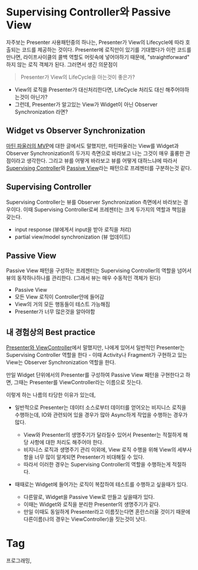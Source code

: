 Supervising Controller와 Passive View
====================================

자주보는 Presenter 사용패턴중의 하나는, Presenter가 View의 Lifecycle에 따라 호출되는 코드를 제공하는 것이다. Presenter에 로직만이 있기를 기대했다가 이런 코드를 만나면, 라이프사이클의 콜백 역할도 머릿속에 넣어야하기 때문에, "straightforward" 하지 않는 로직 객체가 된다. 그러면서 생긴 의문점이

> Presenter가 View의 LifeCycle을 아는것이 좋은가?

 * View의 로직을 Presenter가 대신처리한다면, LifeCycle 처리도 대신 해주어야하는것이 아닌가?
 * 그런데, Presenter가 알고있는 View가 Widget이 아닌 Observer Synchronization 라면?

## Widget vs Observer Synchronization

[마틴 파울러의 MVP](201701031405-마틴파울러-mvp.md)에 대한 글에서도 말했지만, 마틴파울러는 View를 Widget과 Observer Synchronization의 두가지 측면으로 바라보고 나는 그것이 매우 훌륭한 관점이라고 생각한다. 그리고 뷰를 어떻게 바라보고 뷰를 어떻게 대하느냐에 따라서 [Supervising Controller](https://martinfowler.com/eaaDev/SupervisingPresenter.html)와 [Passive View](https://martinfowler.com/eaaDev/PassiveScreen.html)라는 패턴으로 프레젠터를 구분하는것 같다.

## Supervising Controller

Supervising Controller는 뷰를 Observer Synchronization 측면에서 바라보는 경우이다. 이때 Supervising Controller로써 프레젠터는 크게 두가지의 역할과 책임을 갖는다.

 * input response (뷰에게서 input을 받아 로직을 처리)
 * partial view/model synchronization (뷰 업데이트)

## Passive View

Passive View 패턴을 구성하는 프레젠터는 Supervising Controller의 역할을 넘어서 뷰의 동작하나하나를 관리한다. (그래서 뷰는 매우 수동적인 객체가 된다)

 * Passive View
 * 모든 View 로직이 Controller안에 들어감
 * View의 거의 모든 행동들이 테스트 가능해짐
 * Presenter가 너무 많은것을 알아야함

## 내 경험상의 Best practice

[Presenter와 ViewController](201606291405-presenter와-viewcontroller.md)에서 말했지만, 나에게 있어서 일반적인 Presenter는 Supervising Controller 역할을 한다 - 이때 Activity나 Fragment가 구현하고 있는 View는 Observer Synchronization 역할을 한다.

만일 Widget 단위에서의 Presenter를 구성하여 Passive View 패턴을 구현한다고 하면, 그때는 Presenter를 ViewController라는 이름으로 짓는다.

이렇게 하는 나름의 타당한 이유가 있는데,

 * 일반적으로 Presenter는 데이터 소스로부터 데이터를 얻어오는 비지니스 로직을 수행하는데, IO와 관련되어 있을 경우가 많아 Async하게 작업을 수행하는 경우가 많다.

   * View와 Presenter의 생명주기가 달라질수 있어서 Presenter는 적절하게 해당 사항에 대한 처리도 해주어야 한다.
   * 비지니스 로직과 생명주기 관리 이외에, View 로직 수행을 위해 View의 세부사항을 너무 많이 알게되면 Presenter가 비대해질 수 있다.
   * 따라서 이러한 경우는 Supervising Controller의 역할을 수행하는게 적절하다.

 * 때때로는 Widget에 들어가는 로직이 복잡하여 테스트를 수행하고 싶을때가 있다.
   * 다른말로, Widget을 Passive View로 만들고 싶을때가 있다.
   * 이때는 Widget와 로직을 분리한 Presenter의 생명주기가 같다.
   * 만일 이때도 동일하게 Presenter라고 이름짓는다면 혼란스러울 것이기 때문에 다른이름(나의 경우는 ViewController)을 짓는것이 낫다.

Tag
====
프로그래밍,